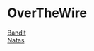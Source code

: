 
<h1>OverTheWire</h1>

[Bandit](https://github.com/Calatop/OverTheWire_Bandit/wiki/OverTheWire-Bandit)
<br>
[Natas](https://github.com/Calatop/OverTheWire/wiki/Natas)
